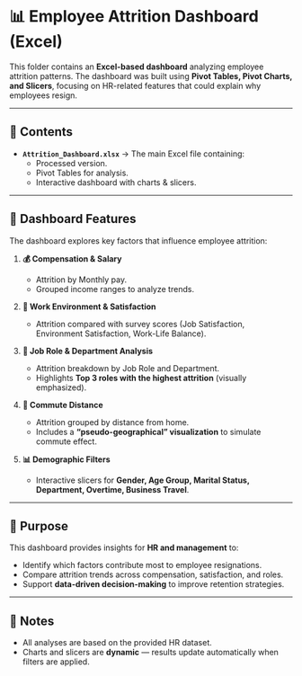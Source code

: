 # 📊 Employee Attrition Dashboard (Excel)

This folder contains an **Excel-based dashboard** analyzing employee attrition patterns. The dashboard was built using **Pivot Tables, Pivot Charts, and Slicers**, focusing on HR-related features that could explain why employees resign.

---

## 📂 Contents
- **`Attrition_Dashboard.xlsx`** → The main Excel file containing:  
  - Processed version.  
  - Pivot Tables for analysis.  
  - Interactive dashboard with charts & slicers.  

---

## 🧩 Dashboard Features
The dashboard explores key factors that influence employee attrition:

1. **💰 Compensation & Salary**  
   - Attrition by Monthly pay.  
   - Grouped income ranges to analyze trends.  

2. **🏢 Work Environment & Satisfaction**  
   - Attrition compared with survey scores (Job Satisfaction, Environment Satisfaction, Work-Life Balance).  

3. **👔 Job Role & Department Analysis**  
   - Attrition breakdown by Job Role and Department.  
   - Highlights **Top 3 roles with the highest attrition** (visually emphasized).  

4. **🚶 Commute Distance**  
   - Attrition grouped by distance from home.  
   - Includes a **“pseudo-geographical” visualization** to simulate commute effect.  

5. **📊 Demographic Filters**  
   - Interactive slicers for **Gender, Age Group, Marital Status, Department, Overtime, Business Travel**.  

---

## 🎯 Purpose
This dashboard provides insights for **HR and management** to:
- Identify which factors contribute most to employee resignations.  
- Compare attrition trends across compensation, satisfaction, and roles.  
- Support **data-driven decision-making** to improve retention strategies.  

---

## 📌 Notes
- All analyses are based on the provided HR dataset.  
- Charts and slicers are **dynamic** — results update automatically when filters are applied.   

